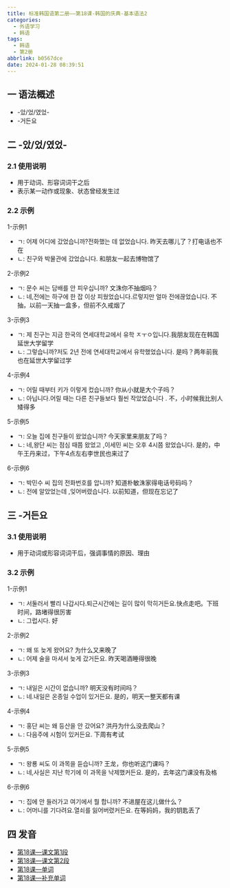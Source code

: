 ```yaml
---
title: 标准韩国语第二册——第18课-韩国的庆典-基本语法2
categories:
  - 外语学习
  - 韩语
tags:
  - 韩语
  - 第2册
abbrlink: b0567dce
date: 2024-01-28 08:39:51
---
```

## 一 语法概述

* -았/었/였었-
* -거든요

<!--more-->

## 二 -았/었/였었-

### 2.1 使用说明

* 用于动词、形容词词干之后
* 表示某一动作或现象、状态曾经发生过

### 2.2 示例

1-示例1

* ㄱ: 어제 어디에 갔었습니까?전화했는 데 없었습니다. 昨天去哪儿了？打电话也不在
* ㄴ:  친구와 박물관에 갔었습니다. 和朋友一起去博物馆了

2-示例2

* ㄱ:  문수 씨는 담배를 안 피우십니까? 文洙你不抽烟吗？
* ㄴ:  네,전에는 하구에 한 잡 이상 피웠었습니다.르렇지만 얼마 전에끊었습니다. 不抽，以前一天抽一盒多，但前不久戒烟了

3-示例3

* ㄱ:  제 친구는 지금 한국의 연세대학교에서 유학 ㅈㅜㅇ입니다.我朋友现在在韩国延世大学留学
* ㄴ:  그렇습니까?저도 2년 전에 연세대학교에서 유학했었습니다. 是吗？两年前我也在延世大学留过学

4-示例4

* ㄱ:  어릴 때부터 키가 이렇게 컸습니까? 你从小就是大个子吗？
* ㄴ: 아닙니다.어릴 때는 다른 친구들보다 훨씬 작았었습니다 . 不，小时候我比别人矮得多

5-示例5

* ㄱ:  오늘 집에 친구들이 왔었습니까? 今天家里来朋友了吗？
* ㄴ:  네,왕단 씨는 점심 때쯤 왔었고 ,이세민 씨는 오후 4시쯤 왔었습니다. 是的，中午王丹来过，下午4点左右李世民也来过了

6-示例6

* ㄱ:  박민수 씨 집의 전화번호를 압니까?  知道朴敏洙家得电话号码吗？
* ㄴ:  전에 알았었는데 ,잊어버렸습니다. 以前知道，但现在忘记了

## 三 -거든요

### 3.1 使用说明

* 用于动词或形容词词干后，强调事情的原因、理由

### 3.2 示例

1-示例1

* ㄱ: 서둘러서 빨리 나갑시다.퇴근시간에는 길이 많이 막히거든요.快点走吧。下班时间，路堵得很厉害
* ㄴ:  그럽시다. 好

2-示例2

* ㄱ: 왜 또 늦게 왔어요? 为什么又来晚了
* ㄴ:  어제 술을 마셔서 늦게 갔거든요. 昨天喝酒睡得很晚

3-示例3

* ㄱ:  내일은 시간이 없습니까? 明天没有时间吗？
* ㄴ:  네.내일은 온종일 수업이 있거든요. 是的，明天一整天都有课

4-示例4

* ㄱ: 홍단 씨는 왜 등산을 안 갔어요? 洪丹为什么没去爬山？
* ㄴ: 다음주에 시험이 있커든요. 下周有考试

5-示例5

* ㄱ: 왕룡 씨도 이 과목을 듣습니까? 王龙，你也听这门课吗？
* ㄴ:  네,사실은 지난 학기에 이 과목을 낙제했커든요. 是的，去年这门课没有及格

6-示例6

* ㄱ:  집에 안 들러가고 여기에서 뭘 합니까? 不进屋在这儿做什么？
* ㄴ:  어머니를 기다려요.열쇠를 잃어버렸커든요.  在等妈妈，我的钥匙丢了

## 四 发音

* [第18课—课文第1段][1]
* [第18课—课文第2段][2]
* [第18课—单词][3]
* [第18课—补充单词][4]



[1]:https://active.clewm.net/AGiZ3U?qrurl=http://qr31.cn/AGiZ3U&gtype=1&key=779c917d7c2da4e3904852272efcb1f2dedb4d4212
[2]:https://active.clewm.net/FQO8or?qrurl=http://qr31.cn/FQO8or&gtype=1&key=2722d1734709a2e7004852443a7e56585736550241
[3]:https://active.clewm.net/E7sPdk?qrurl=http://qr31.cn/E7sPdk&gtype=1&key=d87b21759ed72827504852b3fd08209c5a5deaa260
[4]:https://active.clewm.net/F8fP5Y?qrurl=http://qr31.cn/F8fP5Y&gtype=1&key=395e0179b712c696904852a6be428bf69a2d4fa280